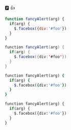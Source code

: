 :parking: :+1:

```javascript
function fancyAlert(arg) {
  if(arg) {
    $.facebox({div:'#foo'})
  }
}
```

```java
function fancyAlert(arg) {
  if(arg) {
    $.facebox({div:'#foo'})
  }
}
```

```ruby
function fancyAlert(arg) {
  if(arg) {
    $.facebox({div:'#foo'})
  }
}
```

```python
function fancyAlert(arg) {
  if(arg) {
    $.facebox({div:'#foo'})
  }
}
```
